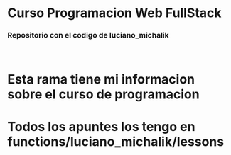 # Curso Programacion Web FullStack

### Repositorio con el codigo de luciano_michalik

<br>

# Esta rama tiene mi informacion sobre el curso de programacion
# Todos los apuntes los tengo en functions/luciano_michalik/lessons

